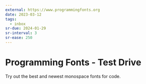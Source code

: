 ```yaml
---
external: https://www.programmingfonts.org
date: 2023-03-12
tags:
  - inbox
sr-due: 2024-01-29
sr-interval: 3
sr-ease: 250
---
```


# Programming Fonts - Test Drive

Try out the best and newest monospace fonts for code.
